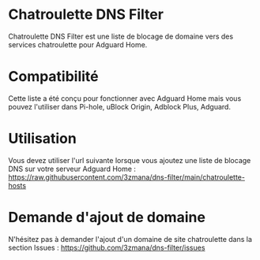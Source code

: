 # Chatroulette DNS Filter

Chatroulette DNS Filter est une liste de blocage de domaine vers des services chatroulette pour Adguard Home.

# Compatibilité

Cette liste a été conçu pour fonctionner avec Adguard Home mais vous pouvez l'utiliser dans Pi-hole, uBlock Origin, Adblock Plus, Adguard.

# Utilisation

Vous devez utiliser l'url suivante lorsque vous ajoutez une liste de blocage DNS sur votre serveur Adguard Home : https://raw.githubusercontent.com/3zmana/dns-filter/main/chatroulette-hosts

# Demande d'ajout de domaine

N'hésitez pas à demander l'ajout d'un domaine de site chatroulette dans la section Issues : https://github.com/3zmana/dns-filter/issues
